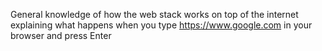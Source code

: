 General knowledge of how the web stack works on top of the internet explaining
what happens when you type https://www.google.com in your browser and press Enter
